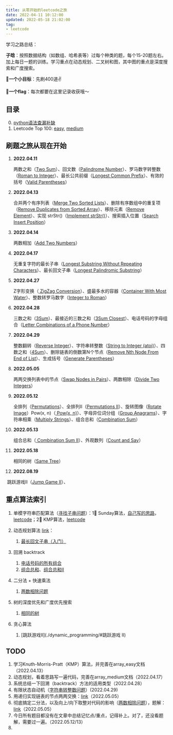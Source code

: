 ```yaml
---
title: 从零开始的leetcode之旅
date: 2022-04-11 10:12:00
updated: 2022-05-18 21:02:00
tag:
- leetcode
---
```


学习之路总结：

**子晗**：按照数据结构（如数组、哈希表等）过每个种类的题，每个15-20题左右。加上每日一题的训练。学习重点在动态规划、二叉树和图，其中图的重点是深度搜索和广度搜索。

**🌟一个小目标**：先刷400道✌️

**🌟一个flag**：每次都要在这里记录收获哦～



## 目录

0. [python语法查漏补缺](./python.md)
1. Leetcode Top 100: [easy](./0_array_easy.md), [medium](./0_array_medium.md)



## 刷题之旅从现在开始

1. **2022.04.11**

    两数之和（[Two Sum](https://leetcode-cn.com/problems/two-sum/)）、回文数（[Palindrome Number](https://leetcode-cn.com/problems/palindrome-number/)）、罗马数字转整数（[Roman to Integer](https://leetcode-cn.com/problems/roman-to-integer/)）、最长公共前缀（[Longest Common Prefix](https://leetcode-cn.com/problems/longest-common-prefix/)）、有效的括号（[Valid Parentheses](https://leetcode-cn.com/problems/valid-parentheses/)）

2. **2022.04.13**

    合并两个有序列表（[Merge Two Sorted Lists](https://leetcode-cn.com/problems/merge-two-sorted-lists/)）、删除有序数组中的重复项（[Remove Duplicates from Sorted Array](https://leetcode-cn.com/problems/remove-duplicates-from-sorted-array/)）、移除元素（[Remove Element](https://leetcode-cn.com/problems/remove-element/)）、实现 strStr()（[Implement strStr()](https://leetcode-cn.com/problems/implement-strstr/)）、搜索插入位置（[Search Insert Position](https://leetcode-cn.com/problems/search-insert-position/)）

3. **2022.04.14**

    两数相加（[Add Two Numbers](https://leetcode-cn.com/problems/add-two-numbers/)）

4. **2022.04.17**

    无重复字符的最长子串（[Longest Substring Without Repeating Characters](https://leetcode-cn.com/problems/longest-substring-without-repeating-characters/)）、最长回文子串（[Longest Palindromic Substring](https://leetcode-cn.com/problems/longest-palindromic-substring/)）

5. **2022.04.27**

    Z字形变换（[ ZigZag Conversion](https://leetcode-cn.com/problems/zigzag-conversion/)）、盛最多水的容器（[Container With Most Water](https://leetcode-cn.com/problems/container-with-most-water/)）、整数转罗马数字（[Integer to Roman](https://leetcode-cn.com/problems/integer-to-roman/)）

6. **2022.04.28**

    三数之和（[3Sum](https://leetcode-cn.com/problems/3sum/)）、最接近的三数之和（[3Sum Closest](https://leetcode-cn.com/problems/3sum-closest/)）、电话号码的字母组合（[Letter Combinations of a Phone Number](https://leetcode-cn.com/problems/letter-combinations-of-a-phone-number/)）

7. **2022.04.29**

    整数翻转（[Reverse Integer](https://leetcode-cn.com/problems/reverse-integer/)）、字符串转整数（[String to Integer (atoi)](https://leetcode-cn.com/problems/string-to-integer-atoi/)）、四数之和（[4Sum](https://leetcode-cn.com/problems/4sum/)）、删除链表的倒数第N个节点（[Remove Nth Node From End of List](https://leetcode-cn.com/problems/remove-nth-node-from-end-of-list/)）、生成括号（[Generate Parentheses](https://leetcode-cn.com/problems/generate-parentheses/)）

8. **2022.05.05**

    两两交换列表中的节点（[Swap Nodes in Pairs](https://leetcode-cn.com/problems/swap-nodes-in-pairs/)）、两数相除（[Divide Two Integers](https://leetcode-cn.com/problems/divide-two-integers/)）

9. **2022.05.12**

    全排列（[Permutations](https://leetcode.cn/problems/permutations/)）、全排列II（[Permutations II](https://leetcode.cn/problems/permutations-ii/)）、旋转图像（[Rotate Image](https://leetcode.cn/problems/rotate-image/)）Pow(x, n)（[ Pow(x, n)](https://leetcode.cn/problems/powx-n/)）、字母异位词分组（[Group Anagrams](https://leetcode.cn/problems/group-anagrams/)）、字符串相乘（[Multiply Strings](https://leetcode.cn/problems/multiply-strings/)）、组合总和（[Combination Sum](https://leetcode.cn/problems/combination-sum/)）

10. **2022.05.13**

    组合总和（[ Combination Sum II](https://leetcode.cn/problems/combination-sum-ii/)）、外观数列（[Count and Say](https://leetcode.cn/problems/count-and-say/)）

11. **2022.05.18**

    相同的树（[Same Tree](https://leetcode.cn/problems/same-tree/)）

12. **2022.08.19**

​		跳跃游戏II（[Jump Game II](https://leetcode.cn/problems/jump-game-ii/)）、



## 重点算法索引

1. 单模字符串匹配算法（[寻找子串问题](./0_array_easy.md#strstr)）：1⃣️ Sunday算法，[自己写的思路](./0_array_easy.md#sunday)，[leetcode](https://leetcode-cn.com/problems/implement-strstr/solution/python3-sundayjie-fa-9996-by-tes/)；2⃣️ KMP算法，[leetcode](https://leetcode-cn.com/problems/implement-strstr/solution/shua-chuan-lc-shuang-bai-po-su-jie-fa-km-tb86/)
2. 动态规划算法 [link](https://zhuanlan.zhihu.com/p/365698607)：
    1. [最长回文子串（入门）](./0_array_medium.md#dynamic_programing)
3. 回溯 backtrack
    1. [电话号码的所有组合](./0_array_medium.md#comb_phonenumber)
    2. [组合总和](./0_array_medium.md#comb_sum)、[组合总和II](./0_array_medium.md#comb_sum2)

4. 二分法 + 快速乘法
    1. [两数相除问题](./0_array_medium.md#two_divide)


5. 树的深度优先和广度优先搜索
    1. [相同的树](./0_array_easy.md#same_tree)
6. 贪心算法

    1. [跳跃游戏II](./dynamic_programming/#跳跃游戏 II)


## TODO

1. 学习Knuth-Morris-Pratt（KMP）算法，并完善在array_easy文档（2022.04.13）
2. 动态规划，看着思路写一遍代码，完善在array_medium文档（2022.04.17）
3. 系统总结一下回溯（backtrack）方法的适用类型（2022.04.28）
4. 有限状态自动机（[字符串转整数问题](https://leetcode-cn.com/problems/string-to-integer-atoi/solution/zi-fu-chuan-zhuan-huan-zheng-shu-atoi-by-leetcode-/)）(2022.04.29)
5. 用递归实现链表的节点两两交换：[link](https://leetcode-cn.com/problems/swap-nodes-in-pairs/solution/liang-liang-jiao-huan-lian-biao-zhong-de-jie-di-91/)（2022.05.05）
6. 彻底搞定二分法，以及向上/向下取整对代码的影响（[两数相除问题](./0_array_medium.md#two_divide)），题解：[link](https://leetcode-cn.com/problems/divide-two-integers/solution/shua-chuan-lc-er-fen-bei-zeng-cheng-fa-j-m73b/)（2022.05.05）
7. 今日所有题目都没有在文章中总结记忆点/重点，记得补上。对了，还没看题解，需要过一遍。（2022.05.12/13）
8. 
